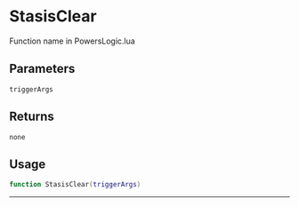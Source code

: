 # StasisClear
Function name in PowersLogic.lua
## Parameters
`triggerArgs`
## Returns
`none`
## Usage
```lua
function StasisClear(triggerArgs)
```
---
